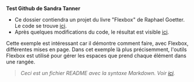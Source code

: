 **Test Github de Sandra Tanner**

- Ce dossier contiendra un projet du livre "Flexbox" de Raphael Goetter. Le code se trouve [ici](https://codepen.io/raphaelgoetter/pen/ZbJWWz/).
- Après quelques modifications du code, le résultat est visible [ici](https://eracom-id492.github.io/test_git_stanner/).

Cette exemple est intéressant car il démontre comment faire, avec Flexbox,  différentes mises en page. Dans cet exemple là plus précisemment, l'outils Flexbox est utilisé pour gérer les espaces que prend chaque élément dans une rangée.

> *Ceci est un fichier README avec la syntaxe Markdown. Voir [ici](https://cours-web.ch/divers/markdown/).*
